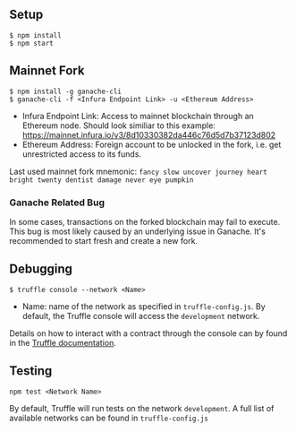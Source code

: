 ## Setup
```
$ npm install
$ npm start
```

## Mainnet Fork
```
$ npm install -g ganache-cli
$ ganache-cli -f <Infura Endpoint Link> -u <Ethereum Address>
```
* Infura Endpoint Link: Access to mainnet blockchain through an Ethereum node. Should look similiar to this example:
https://mainnet.infura.io/v3/8d10330382da446c76d5d7b37123d802
* Ethereum Address: Foreign account to be unlocked in the fork, i.e. get unrestricted access to its funds.

Last used mainnet fork mnemonic: `fancy slow uncover journey heart bright twenty dentist damage never eye pumpkin`

### Ganache Related Bug
In some cases, transactions on the forked blockchain may fail to execute. This bug is most likely caused by an underlying issue in Ganache. It's recommended to start fresh and create a new fork.

## Debugging
```
$ truffle console --network <Name>
```
* Name: name of the network as specified in `truffle-config.js`. By default, the Truffle console will access the `development` network.

Details on how to interact with a contract through the console can by found in the [Truffle documentation](https://www.trufflesuite.com/docs/truffle/reference/contract-abstractions#contract-abstractions).

## Testing
```
npm test <Network Name>
```
By default, Truffle will run tests on the network `development`. A full list of available networks can be found in `truffle-config.js`